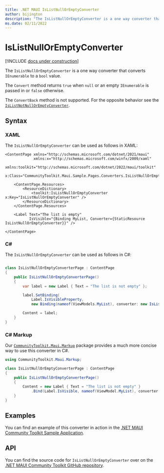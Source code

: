 ```yaml
---
title: .NET MAUI IsListNullOrEmptyConverter
author: bijington
description: "The IsListNullOrEmptyConverter is a one way converter that converts IEnumerable to a bool value."
ms.date: 02/11/2022
---
```


# IsListNullOrEmptyConverter

[!INCLUDE [docs under construction](../includes/preview-note.md)]

The `IsListNullOrEmptyConverter` is a one way converter that converts `IEnumerable` to a `bool` value. 

The `Convert` method returns `true` when `null` or an empty `IEnumerable` is passed in or `false` otherwise.

The `ConvertBack` method is not supported. For the opposite behavior see the [`IsListNotNullOrEmptyConverter`](is-list-not-null-or-empty-converter.md).

## Syntax

### XAML
The `IsListNullOrEmptyConverter` can be used as follows in XAML:

```xaml
<ContentPage xmlns="http://schemas.microsoft.com/dotnet/2021/maui"
             xmlns:x="http://schemas.microsoft.com/winfx/2009/xaml"
             xmlns:toolkit="http://schemas.microsoft.com/dotnet/2022/maui/toolkit"
             x:Class="CommunityToolkit.Maui.Sample.Pages.Converters.IsListNullOrEmptyConverterPage">

    <ContentPage.Resources>
        <ResourceDictionary>
            <toolkit:IsListNullOrEmptyConverter x:Key="IsListNullOrEmptyConverter" />
        </ResourceDictionary>
    </ContentPage.Resources>

    <Label Text="The list is empty"
           IsVisible="{Binding MyList, Converter={StaticResource IsListNullOrEmptyConverter}}" />

</ContentPage>
```

### C#

The `IsListNullOrEmptyConverter` can be used as follows in C#:

```csharp

class IsListNullOrEmptyConverterPage : ContentPage
{
    public IsListNullOrEmptyConverterPage()
    {
        var label = new Label { Text = "The list is not empty" };

		label.SetBinding(
			Label.IsVisibleProperty,
			new Binding(nameof(ViewModels.MyList), converter: new IsListNullOrEmptyConverter()));

		Content = label;
    }
}
```

### C# Markup

Our [`CommunityToolkit.Maui.Markup`](../markup/markup.md) package provides a much more concise way to use this converter in C#.

```csharp
using CommunityToolkit.Maui.Markup;

class IsListNullOrEmptyConverterPage : ContentPage
{
    public IsListNullOrEmptyConverterPage()
    {
        Content = new Label { Text = "The list is not empty" }
            .Bind(Label.IsVisible, nameof(ViewModel.MyList), converter: new IsListNullOrEmptyConverter());
    }
}
```

## Examples

You can find an example of this converter in action in the [.NET MAUI Community Toolkit Sample Application](https://github.com/CommunityToolkit/Maui/blob/main/samples/CommunityToolkit.Maui.Sample/Pages/Converters/IsListNullOrEmptyConverterPage.xaml).

## API

You can find the source code for `IsListNullOrEmptyConverter` over on the [.NET MAUI Community Toolkit GitHub repository](https://github.com/CommunityToolkit/Maui/blob/main/src/CommunityToolkit.Maui/Converters/IsListNullOrEmptyConverter.cs).